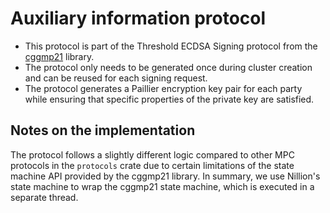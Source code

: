 # Auxiliary information protocol

- This protocol is part of the Threshold ECDSA Signing protocol from the [cggmp21](https://docs.rs/cggmp21/0.5.0/cggmp21/) library. 
- The protocol only needs to be generated once during cluster creation and can be reused for each signing request.
- The protocol generates a Paillier encryption key pair for each party while ensuring that specific properties of the private key are satisfied.

## Notes on the implementation

The protocol follows a slightly different logic compared to other MPC protocols in the `protocols` crate due to certain limitations of the state machine API provided by the cggmp21 library. In summary, we use Nillion's state machine to wrap the cggmp21 state machine, which is executed in a separate thread.
